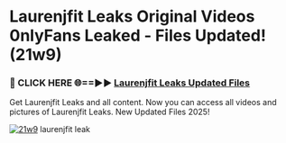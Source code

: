 # Laurenjfit Leaks Original Videos 0nlyFans Leaked - Files Updated! (21w9)

<h3>🔴 CLICK HERE 🌐==►► <a href="https://tinyurl.com/x26r9saj" rel="nofollow">Laurenjfit Leaks Updated Files</a></h3>

Get Laurenjfit Leaks and all content. Now you can access all videos and pictures of Laurenjfit Leaks. New Updated Files 2025!

[![21w9](https://i.imgur.com/LkgZPqh.gif)](https://tinyurl.com/x26r9saj)
laurenjfit leak